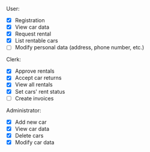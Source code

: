 User:
- [x] Registration
- [x] View car data
- [x] Request rental
- [x] List rentable cars
- [ ] Modify personal data (address, phone number, etc.)

Clerk:
- [x] Approve rentals
- [x] Accept car returns
- [x] View all rentals
- [x] Set cars' rent status
- [ ] Create invoices

Administrator:
- [x] Add new car
- [x] View car data
- [x] Delete cars
- [x] Modify car data